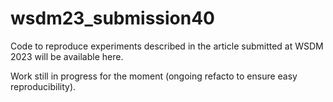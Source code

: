 # wsdm23_submission40
Code to reproduce experiments described in the article submitted at WSDM 2023 will be available here.

Work still in progress for the moment (ongoing refacto to ensure easy reproducibility).
